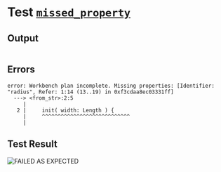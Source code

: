 # Test [`missed_property`](../doc/structure/workbench.md#L152)

## Output

```,plain
```

## Errors

```,plain
error: Workbench plan incomplete. Missing properties: [Identifier: "radius", Refer: 1:14 (13..19) in 0xf3cdaa8ec03331ff]
  ---> <from_str>:2:5
     |
   2 |     init( width: Length ) { 
     |     ^^^^^^^^^^^^^^^^^^^^^^^^^^^^
     |
```

## Test Result

![FAILED AS EXPECTED](../doc/structure/.test/missed_property.png)
